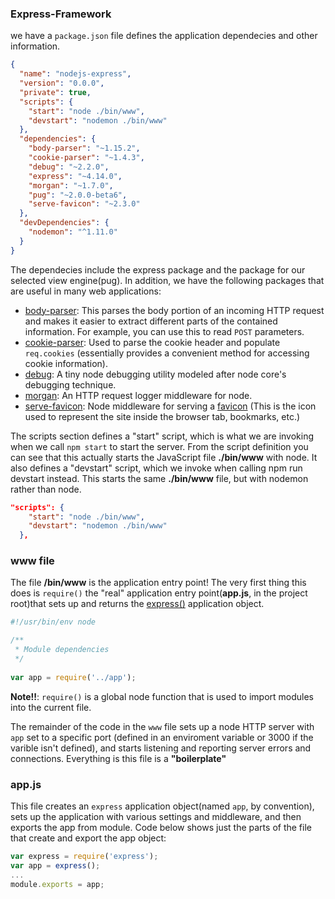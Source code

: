 ### Express-Framework


we have a `package.json` file defines the application dependecies and other information.

```json
{
  "name": "nodejs-express",
  "version": "0.0.0",
  "private": true,
  "scripts": {
    "start": "node ./bin/www",
    "devstart": "nodemon ./bin/www"
  },
  "dependencies": {
    "body-parser": "~1.15.2",
    "cookie-parser": "~1.4.3",
    "debug": "~2.2.0",
    "express": "~4.14.0",
    "morgan": "~1.7.0",
    "pug": "~2.0.0-beta6",
    "serve-favicon": "~2.3.0"
  },
  "devDependencies": {
    "nodemon": "^1.11.0"
  }
}
```
The dependecies include the express package and the package for our selected view engine(pug). In addition, we have the following packages that are useful in many web applications:

  - [body-parser](https://www.npmjs.com/package/body-parser): This parses the body portion of an incoming HTTP request and makes it easier to extract different parts of the contained information.  For example, you can use this to read `POST` parameters.
  - [cookie-parser](https://www.npmjs.com/package/cookie-parser): Used to parse the cookie header and populate `req.cookies` (essentially provides a convenient method for accessing cookie information).
  - [debug](https://www.npmjs.com/package/debug): A tiny node debugging utility modeled after node core's debugging technique.
  - [morgan](https://www.npmjs.com/package/morgan): An HTTP request logger middleware for node.
  - [serve-favicon](https://www.npmjs.com/package/serve-favicon): Node middleware for serving a [favicon](https://en.wikipedia.org/wiki/Favicon) (This is the icon used to represent the site inside the browser tab, bookmarks, etc.)
  
The scripts section defines a "start" script, which is what we are invoking when we call `npm start` to start the server. From the script definition you can see that this actually starts the JavaScript file **./bin/www** with node. It also defines a "devstart" script, which we invoke when calling npm run devstart instead. This starts the same **./bin/www** file, but with nodemon rather than node.

```json
"scripts": {
    "start": "node ./bin/www",
    "devstart": "nodemon ./bin/www"
  },
  ```
### www file

The file **/bin/www** is the application entry point! The very first thing this does is `require()` the "real" application entry point(**app.js**, in the project root)that sets up and returns the [express()](http://expressjs.com/en/api.html) application object.

```javascript
#!/usr/bin/env node

/**
 * Module dependencies
 */
 
var app = require('../app');
```
**Note!!**: `require()` is a global node function that is used to import modules into the current file.

The remainder of the code in the `www` file sets up a node HTTP server with `app` set to a specific port (defined in an enviroment variable or 3000 if the varible isn't defined), and starts listening and reporting server errors and connections.  Everything is this file is a **"boilerplate"**

### app.js

This file creates an `express` application object(named `app`, by convention), sets up the application with various settings and middleware, and then exports the app from module.  Code below shows just the parts of the file that create and export the app object:

```javascript
var express = require('express');
var app = express();
...
module.exports = app;
```
